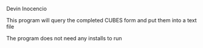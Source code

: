 Devin Inocencio

This program will query the completed CUBES form and put them into a text file

The program does not need any installs to run
